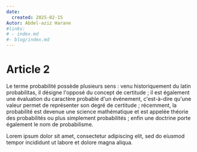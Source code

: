 ```yaml
---
date:
  created: 2025-02-15
Autor: Abdel-aziz Harane
#links:
# - index.md
#- blog/index.md
---
```


# Article 2

Le terme probabilité possède plusieurs sens : venu historiquement du latin probabilitas, il désigne l'opposé du concept de certitude ; il est également une évaluation du caractère probable d'un événement, c'est-à-dire qu'une valeur permet de représenter son degré de certitude ; récemment, la probabilité est devenue une science mathématique et est appelée théorie des probabilités ou plus simplement probabilités ; enfin une doctrine porte également le nom de probabilisme.

<!-- more -->

Lorem ipsum dolor sit amet, consectetur adipiscing elit, sed do eiusmod
tempor incididunt ut labore et dolore magna aliqua.
